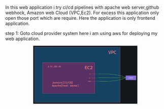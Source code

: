 In this web application i try ci/cd pipelines with apache web server,github webhock, Amazon web Cloud (VPC,Ec2). For excess this application only open those port which are require.
Here the application is only frontend application. 

step 1: Goto cloud provider system here i am using aws for deploying my web application.
<p align=center>
    <img src="assets/i1.png" width="65%" height="65%">
</p>
